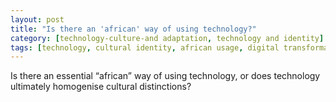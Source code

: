 ```yaml
---
layout: post
title: "Is there an 'african' way of using technology?"
category: [technology-culture-and adaptation, technology and identity]
tags: [technology, cultural identity, african usage, digital transformation]
---
```


Is there an essential “african” way of using technology, or does technology ultimately homogenise cultural distinctions?
